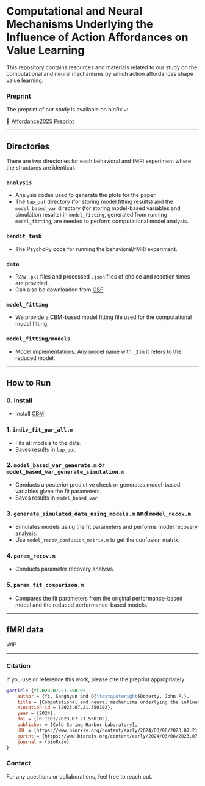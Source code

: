 # Computational and Neural Mechanisms Underlying the Influence of Action Affordances on Value Learning

This repository contains resources and materials related to our study on the computational and neural mechanisms by which action affordances shape value learning.

### Preprint

The preprint of our study is available on bioRxiv:

📄 [Affordance2025 Preprint](https://www.biorxiv.org/content/10.1101/2023.07.21.550102v3.abstract)

---

## Directories
There are two directories for each behavioral and fMRI experiment where the structures are identical.

### `analysis`
- Analysis codes used to generate the plots for the paper.
- The `lap_out` directory (for storing model fitting results) and the `model_based_var` directory (for storing model-based variables and simulation results) in `model_fitting`, generated from running `model_fitting`, are needed to perform computational model analysis.

### `bandit_task`
- The PsychoPy code for running the behavioral/fMRI experiment.

### `data`
- Raw `.pkl` files and processed `.json` files of choice and reaction times are provided.
- Can also be downloaded from [OSF](https://osf.io/cvukp/?view_only=f2bd9f66ad604de09368eeec59996ea1)

### `model_fitting`
- We provide a CBM-based model fitting file used for the computational model fitting.

### `model_fitting/models`
- Model implementations. Any model name with `_2` in it refers to the reduced model.

---

## How to Run

### 0. Install
- Install [CBM](https://github.com/payampiray/cbm).

### 1. `indiv_fit_par_all.m`
- Fits all models to the data.
- Saves results in `lap_out`

### 2. `model_based_var_generate.m` or `model_based_var_generate_simulation.m`
- Conducts a posterior predictive check or generates model-based variables given the fit parameters.
- Saves results in `model_based_var`

### 3. `generate_simulated_data_using_models.m` and `model_recov.m`
- Simulates models using the fit parameters and performs model recovery analysis.
- Use `model_recov_confusion_matrix.m` to get the confusion matrix.

### 4. `param_recov.m`
- Conducts parameter recovery analysis.

### 5. `param_fit_comparison.m`
- Compares the fit parameters from the original performance-based model and the reduced performance-based models.

---

## fMRI data

WIP

---

### Citation

If you use or reference this work, please cite the preprint appropriately.

```bibtex
@article {Yi2023.07.21.550102,
	author = {Yi, Sanghyun and O{\textquoteright}Doherty, John P.},
	title = {Computational and neural mechanisms underlying the influence of action affordances on value learning},
	elocation-id = {2023.07.21.550102},
	year = {2024},
	doi = {10.1101/2023.07.21.550102},
	publisher = {Cold Spring Harbor Laboratory},
	URL = {https://www.biorxiv.org/content/early/2024/03/06/2023.07.21.550102},
	eprint = {https://www.biorxiv.org/content/early/2024/03/06/2023.07.21.550102.full.pdf},
	journal = {bioRxiv}
}
```

### Contact

For any questions or collaborations, feel free to reach out.


